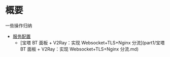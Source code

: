 # 概要

一些操作归纳

* [服务配置](part1/README.md)
  * [宝塔 BT 面板 + V2Ray：实现 Websocket+TLS+Nginx 分流](part1/宝塔 BT 面板 + V2Ray：实现 Websocket+TLS+Nginx 分流.md)



